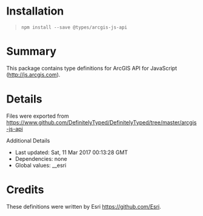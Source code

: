 # Installation
> `npm install --save @types/arcgis-js-api`

# Summary
This package contains type definitions for ArcGIS API for JavaScript (http://js.arcgis.com).

# Details
Files were exported from https://www.github.com/DefinitelyTyped/DefinitelyTyped/tree/master/arcgis-js-api

Additional Details
 * Last updated: Sat, 11 Mar 2017 00:13:28 GMT
 * Dependencies: none
 * Global values: __esri

# Credits
These definitions were written by Esri <https://github.com/Esri>.
